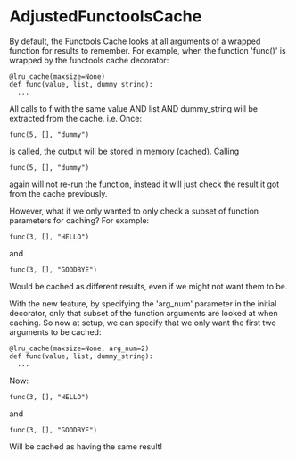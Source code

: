 ﻿# AdjustedFunctoolsCache

By default, the Functools Cache looks at all arguments of a wrapped function for results to remember. For example, when the function 'func()' is wrapped by the functools cache decorator:

```
@lru_cache(maxsize=None)  
def func(value, list, dummy_string):
  ...
```

All calls to f with the same value AND list AND dummy_string will be extracted from the cache. i.e. Once:
  ```
  func(5, [], "dummy")
  ```
is called, the output will be stored in memory (cached). Calling 
  ```
  func(5, [], "dummy")
  ```
again will not re-run the function, instead it will just check the result it got from the cache previously.


However, what if we only wanted to only check a subset of function parameters for caching? For example:
  ```
  func(3, [], "HELLO")
  ```
and
  ```
  func(3, [], "GOODBYE")
  ```
Would be cached as different results, even if we might not want them to be. 

With the new feature, by specifying the 'arg_num' parameter in the initial decorator, only that subset of the function arguments are looked at when caching. So now at setup, we can specify that we only want the first two arguments to be cached:

```
@lru_cache(maxsize=None, arg_num=2)  
def func(value, list, dummy_string):
  ...
```

Now:
  ```
  func(3, [], "HELLO")
  ```
and
  ```
  func(3, [], "GOODBYE")
  ```
Will be cached as having the same result!
